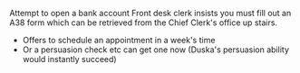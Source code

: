 Attempt to open a bank account
Front desk clerk insists you must fill out an A38 form which can be retrieved from the Chief Clerk's office up stairs. 
- Offers to schedule an appointment in a week's time
- Or a persuasion check etc can get one now (Duska's persuasion ability would instantly succeed)